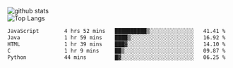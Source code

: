 ![github stats](https://github-readme-stats.vercel.app/api?username=AndreFerreira5&show_icons=true&theme=dark&count_private=true)
<br>
![Top Langs](https://github-readme-stats.vercel.app/api/top-langs/?username=AndreFerreira5&layout=compact&theme=dark)
<br>
<!--START_SECTION:waka-->

```txt
JavaScript        4 hrs 52 mins   ██████████▒░░░░░░░░░░░░░░   41.41 %
Java              1 hr 59 mins    ████▒░░░░░░░░░░░░░░░░░░░░   16.92 %
HTML              1 hr 39 mins    ███▓░░░░░░░░░░░░░░░░░░░░░   14.10 %
C                 1 hr 9 mins     ██▒░░░░░░░░░░░░░░░░░░░░░░   09.87 %
Python            44 mins         █▓░░░░░░░░░░░░░░░░░░░░░░░   06.25 %
```

<!--END_SECTION:waka-->
